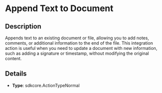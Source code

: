 
# Append Text to Document

## Description

Appends text to an existing document or file, allowing you to add notes, comments, or additional information to the end of the file. This integration action is useful when you need to update a document with new information, such as adding a signature or timestamp, without modifying the original content.

## Details

- **Type**: sdkcore.ActionTypeNormal
